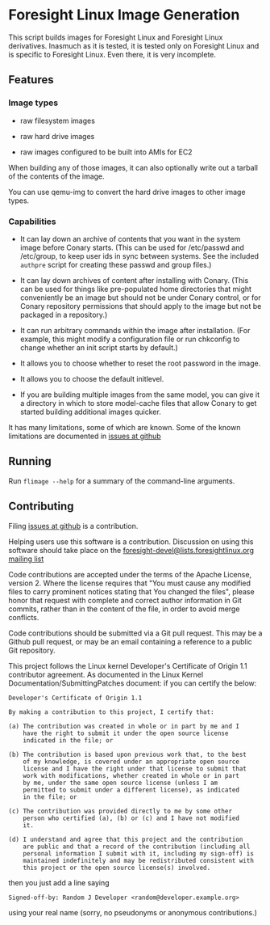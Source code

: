Foresight Linux Image Generation
================================

This script builds images for Foresight Linux and Foresight Linux
derivatives.  Inasmuch as it is tested, it is tested only on
Foresight Linux and is specific to Foresight Linux.  Even there,
it is very incomplete.

Features
--------

### Image types ###

* raw filesystem images

* raw hard drive images

* raw images configured to be built into AMIs for EC2

When building any of those images, it can also optionally write out
a tarball of the contents of the image.

You can use qemu-img to convert the hard drive images to other image
types.


### Capabilities ###

* It can lay down an archive of contents that you want in the system
  image before Conary starts.  (This can be used for /etc/passwd and
  /etc/group, to keep user ids in sync between systems.  See the
  included `authpre` script for creating these passwd and group files.)

* It can lay down archives of content after installing with Conary.
  (This can be used for things like pre-populated home directories
  that might conveniently be an image but should not be under Conary
  control, or for Conary repository permissions that should apply
  to the image but not be packaged in a repository.)

* It can run arbitrary commands within the image after installation.
  (For example, this might modify a configuration file or run
  chkconfig to change whether an init script starts by default.)

* It allows you to choose whether to reset the root password
  in the image.

* It allows you to choose the default initlevel.

* If you are building multiple images from the same model, you can
  give it a directory in which to store model-cache files that allow
  Conary to get started building additional images quicker.

It has many limitations, some of which are known.  Some of the known
limitations are documented in [issues at github](https://github.com/johnsonm/flimage/issues)


Running
-------

Run `flimage --help` for a summary of the command-line arguments.


Contributing
------------

Filing [issues at github](https://github.com/johnsonm/flimage/issues)
is a contribution.

Helping users use this software is a contribution.  Discussion on
using this software should take place on the
[foresight-devel@lists.foresightlinux.org mailing list](https://lists.foresightlinux.org/mailman/listinfo/foresight-devel)

Code contributions are accepted under the terms of the Apache License,
version 2.  Where the license requires that "You must cause any
modified files to carry prominent notices stating that You changed
the files", please honor that request with complete and correct
author information in Git commits, rather than in the content of the
file, in order to avoid merge conflicts.

Code contributions should be submitted via a Git pull request.  This
may be a Github pull request, or may be an email containing a reference
to a public Git repository.

This project follows the Linux kernel Developer's Certificate of
Origin 1.1 contributor agreement.  As documented in the Linux Kernel
Documentation/SubmittingPatches document: if you can certify the
below:

    Developer's Certificate of Origin 1.1

    By making a contribution to this project, I certify that:

    (a) The contribution was created in whole or in part by me and I
        have the right to submit it under the open source license
        indicated in the file; or

    (b) The contribution is based upon previous work that, to the best
        of my knowledge, is covered under an appropriate open source
        license and I have the right under that license to submit that
        work with modifications, whether created in whole or in part
        by me, under the same open source license (unless I am
        permitted to submit under a different license), as indicated
        in the file; or

    (c) The contribution was provided directly to me by some other
        person who certified (a), (b) or (c) and I have not modified
        it.

    (d) I understand and agree that this project and the contribution
        are public and that a record of the contribution (including all
        personal information I submit with it, including my sign-off) is
        maintained indefinitely and may be redistributed consistent with
        this project or the open source license(s) involved.

then you just add a line saying

    Signed-off-by: Random J Developer <random@developer.example.org>

using your real name (sorry, no pseudonyms or anonymous contributions.)
